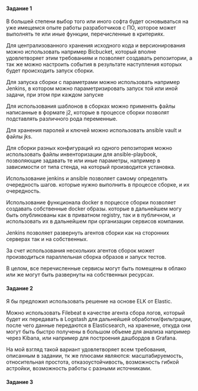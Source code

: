#### Задание 1
В большей степени выбор того или иного софта будет основываться на уже имещемся опыте работы разработчиков с ПО, которое может выполнять те или иные функции, перечисленные в критериях.

Для централизованного хранения исходного кода и версионирования можно использовать например Bicbucket, который вполне удовлетворяет этим требованиям и позволяет создавать репозитории, а так же можно настроить события в результате наступления которых будет происходить запуск сборки.

Для запуска сборки с параметрами можно использовать например Jenkins, в котором можно параметризировать запуск той или иной задачи, при этом при каждом запуске

Для использования шаблонов в сборках можно применять файлы написанные в формате j2, которые в процессе сборки позволят подставлять различного рода переменные.

Для хранения паролей и ключей можно использовать ansible vault и файлы jks.

Для сборки разных конфигураций из одного репозитория можно использовать файлы инвенторизации для ansible-playbook, позволяющие задавать те или иные параметры, например в зависимости от типа стенда, на который производится установка.

Использование jenkins и ansible позволяет самому определять очередность шагов. которые нужно выполнить в процессе сборке, и их очередность.

Использование функционала docker в порцессе сборки позволяет создавать собственные docker образы. которые в дальнейшем могу быть опубликованы как в приватном registry, так и в публичном,  и использовать их в дальнейшем при организации сервисов компании.

Jenkins позволяет развернуть агентов сборки как на сторонних серверах так и на собственных.

За счет использования нескольких агентов сборок может производиться параллельная сборка образов и запуск тестов.

В целом, все перечисленные сервисы могут быть помещены в облако или же могут быть развернуты на собственных ресурсах.


#### Задание 2
Я бы предложил использовать решение на основе ELK от Elastic.

Можно использовать Filebeat в качестве агента сбора логов, который будет их передавать в Logstash для дальнейшей обработки/фильтрации, после чего данные передаются в Elasticsearch, на хранение, откуда они могут быть быстро получены в большом объеме для анализа например через Kibana, или например для построения дашбордов в Grafana.

На мой взгляд такой вариант удовлетворяет всем требования, описанным в задании, тк же плюсами являются: масштабируемость, относительная простота, отказоустойчивость, возможность гибкой астройки, возможность работы с разными источниками.



#### Задание 3
